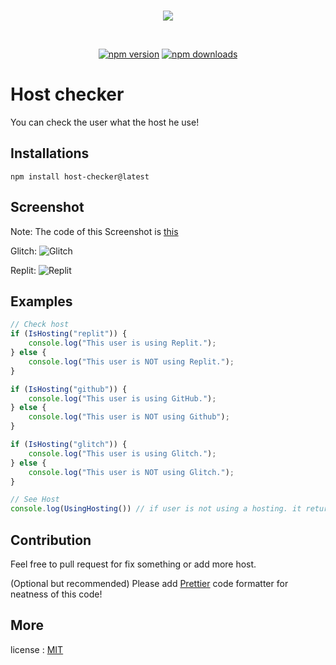 <div align="center">
    <br />
        <p>
            <a href="https://www.npmjs.com/package/host-checker"><img src="https://nodei.co/npm/host-checker.png?downloads=true&downloadRank=true&stars=true" /></a>
        </p>
    <br />
    <p>
        <a href="https://www.npmjs.com/package/host-checker"><img src="https://img.shields.io/npm/v/host-checker.svg?maxAge=3600" alt="npm version" /></a>
        <a href="https://github.com/Scoooolzs/host-checker"><img src="https://img.shields.io/github/license/Scoooolzs/host-checker.svg?maxAge=3600" alt="npm downloads" /></a>
    </p>
</div>

# Host checker

You can check the user what the host he use!

## Installations

```npm
npm install host-checker@latest
```

## Screenshot
Note: The code of this Screenshot is [this](https://github.com/Scoooolzs/host-checker/tree/main/example.js)

Glitch:
![Glitch](https://scoooolzs.github.io/raw/host-checker/media/Glitch.gif)

Replit:
![Replit](https://scoooolzs.github.io/raw/host-checker/media/Replit.gif)

## Examples

```js
// Check host
if (IsHosting("replit")) {
	console.log("This user is using Replit.");
} else {
	console.log("This user is NOT using Replit.");
}

if (IsHosting("github")) {
	console.log("This user is using GitHub.");
} else {
	console.log("This user is NOT using Github");
}

if (IsHosting("glitch")) {
	console.log("This user is using Glitch.");
} else {
	console.log("This user is NOT using Glitch.");
}

// See Host
console.log(UsingHosting()) // if user is not using a hosting. it return null.
```

## Contribution

Feel free to pull request for fix something or add more host.

\(Optional but recommended\) Please add [Prettier](https://prettier.io/) code formatter for neatness of this code!

## More
license : [MIT](https://github.com/Scoooolzs/host-checker/tree/main/LICENSE.md)
